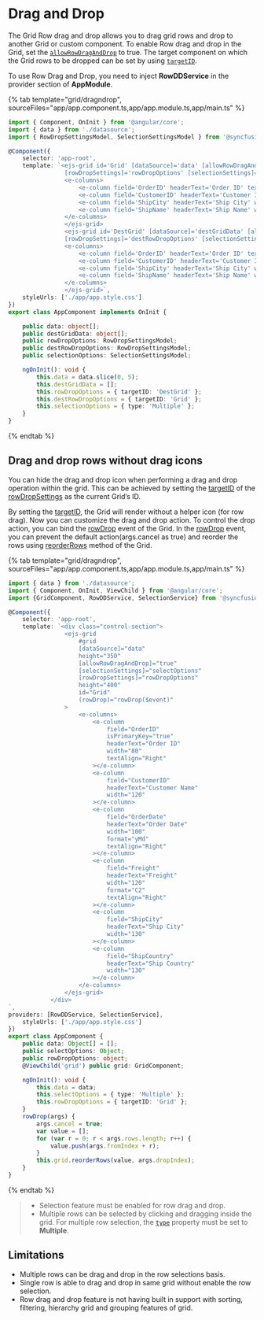# Drag and Drop

The Grid Row drag and drop allows you to drag grid rows and drop to another Grid or custom component.
To enable Row drag and drop in the Grid, set the [`allowRowDragAndDrop`](../../api/grid/#allowrowdraganddrop) to true.
The target component on which the Grid rows to be dropped can be set by using
[`targetID`](../../api/grid/rowDropSettings/#targetid).

To use Row Drag and Drop, you need to inject **RowDDService** in the provider section of **AppModule**.

{% tab template="grid/dragndrop", sourceFiles="app/app.component.ts,app/app.module.ts,app/main.ts" %}

```typescript
import { Component, OnInit } from '@angular/core';
import { data } from './datasource';
import { RowDropSettingsModel, SelectionSettingsModel } from '@syncfusion/ej2-angular-grids';

@Component({
    selector: 'app-root',
    template: `<ejs-grid id='Grid' [dataSource]='data' [allowRowDragAndDrop]='true'
                [rowDropSettings]='rowDropOptions' [selectionSettings]='selectionOptions'>
                <e-columns>
                    <e-column field='OrderID' headerText='Order ID' textAlign='Right' width=120></e-column>
                    <e-column field='CustomerID' headerText='Customer ID' width=150></e-column>
                    <e-column field='ShipCity' headerText='Ship City' width=150></e-column>
                    <e-column field='ShipName' headerText='Ship Name' width=150></e-column>
                </e-columns>
                </ejs-grid>
                <ejs-grid id='DestGrid' [dataSource]='destGridData' [allowRowDragAndDrop]='true'
                [rowDropSettings]='destRowDropOptions' [selectionSettings]='selectionOptions'>
                <e-columns>
                    <e-column field='OrderID' headerText='Order ID' textAlign='Right' width=120></e-column>
                    <e-column field='CustomerID' headerText='Customer ID' width=150></e-column>
                    <e-column field='ShipCity' headerText='Ship City' width=150></e-column>
                    <e-column field='ShipName' headerText='Ship Name' width=150></e-column>
                </e-columns>
                </ejs-grid>`,
    styleUrls: ['./app/app.style.css']
})
export class AppComponent implements OnInit {

    public data: object[];
    public destGridData: object[];
    public rowDropOptions: RowDropSettingsModel;
    public destRowDropOptions: RowDropSettingsModel;
    public selectionOptions: SelectionSettingsModel;

    ngOnInit(): void {
        this.data = data.slice(0, 5);
        this.destGridData = [];
        this.rowDropOptions = { targetID: 'DestGrid' };
        this.destRowDropOptions = { targetID: 'Grid' };
        this.selectionOptions = { type: 'Multiple' };
    }
}

```

{% endtab %}

## Drag and drop rows without drag icons

You can hide the drag and drop icon when performing a drag and drop operation within the grid. This can be achieved by setting the [targetID](../../api/grid/rowDropSettings/#targetid) of the [rowDropSettings](../../api/grid/rowDropSettings/) as the current Grid’s ID.

By setting the [targetID](../../api/grid/rowDropSettings/#targetid), the Grid will render without a helper icon (for row drag). Now you can customize the drag and drop action. To control the drop action, you can bind the [rowDrop](../../api/grid/#rowdrop) event of the Grid. In the [rowDrop](../../api/grid/#rowdrop) event, you can prevent the default action(args.cancel as true) and reorder the rows using [reorderRows](../../api/grid/#reorderrows) method of the Grid.

{% tab template="grid/dragndrop", sourceFiles="app/app.component.ts,app/app.module.ts,app/main.ts" %}

```typescript
import { data } from './datasource';
import { Component, OnInit, ViewChild } from '@angular/core';
import {GridComponent, RowDDService, SelectionService} from '@syncfusion/ej2-angular-grids';

@Component({
    selector: 'app-root',
    template: `<div class="control-section">
                <ejs-grid
                    #grid
                    [dataSource]="data"
                    height="350"
                    [allowRowDragAndDrop]="true"
                    [selectionSettings]="selectOptions"
                    [rowDropSettings]="rowDropOptions"
                    height="400"
                    id="Grid"
                    (rowDrop)="rowDrop($event)"
                >
                    <e-columns>
                        <e-column
                            field="OrderID"
                            isPrimaryKey="true"
                            headerText="Order ID"
                            width="80"
                            textAlign="Right"
                        ></e-column>
                        <e-column
                            field="CustomerID"
                            headerText="Customer Name"
                            width="120"
                        ></e-column>
                        <e-column
                            field="OrderDate"
                            headerText="Order Date"
                            width="100"
                            format="yMd"
                            textAlign="Right"
                        ></e-column>
                        <e-column
                            field="Freight"
                            headerText="Freight"
                            width="120"
                            format="C2"
                            textAlign="Right"
                        ></e-column>
                        <e-column
                            field="ShipCity"
                            headerText="Ship City"
                            width="130"
                        ></e-column>
                        <e-column
                            field="ShipCountry"
                            headerText="Ship Country"
                            width="130"
                        ></e-column>
                    </e-columns>
                </ejs-grid>
            </div>
`,
providers: [RowDDService, SelectionService],
    styleUrls: ['./app/app.style.css']
})
export class AppComponent {
    public data: Object[] = [];
    public selectOptions: Object;
    public rowDropOptions: object;
    @ViewChild('grid') public grid: GridComponent;

    ngOnInit(): void {
        this.data = data;
        this.selectOptions = { type: 'Multiple' };
        this.rowDropOptions = { targetID: 'Grid' };
    }
    rowDrop(args) {
        args.cancel = true;
        var value = [];
        for (var r = 0; r < args.rows.length; r++) {
            value.push(args.fromIndex + r);
        }
        this.grid.reorderRows(value, args.dropIndex);
    }
}

```

{% endtab %}

> * Selection feature must be enabled for row drag and drop.
> * Multiple rows can be selected by clicking and dragging inside the grid.
For multiple row selection, the [`type`](../../api/grid/selectionSettings/#type) property must be set to **Multiple**.

## Limitations

* Multiple rows can be drag and drop in the row selections basis.
* Single row is able to drag and drop in same grid without enable the row selection.
* Row drag and drop feature is not having built in support with sorting, filtering, hierarchy grid and grouping features of grid.